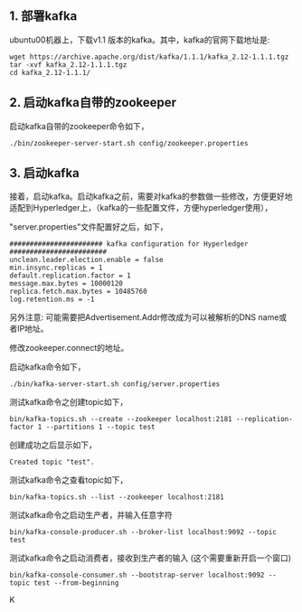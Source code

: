 ## 1. 部署kafka

ubuntu00机器上，下载v1.1 版本的kafka。其中，kafka的官网下载地址是: 

```shell
wget https://archive.apache.org/dist/kafka/1.1.1/kafka_2.12-1.1.1.tgz
tar -xvf kafka_2.12-1.1.1.tgz
cd kafka_2.12-1.1.1/
```


## 2. 启动kafka自带的zookeeper

启动kafka自带的zookeeper命令如下，

```shell
./bin/zookeeper-server-start.sh config/zookeeper.properties 
```


## 3. 启动kafka

接着，启动kafka。启动kafka之前，需要对kafka的参数做一些修改，方便更好地适配到Hyperledger上，（kafka的一些配置文件，方便hyperledger使用），

"server.properties"文件配置好之后，如下，
```shell
####################### kafka configuration for Hyperledger ########################
unclean.leader.election.enable = false
min.insync.replicas = 1
default.replication.factor = 1
message.max.bytes = 10000120
replica.fetch.max.bytes = 10485760
log.retention.ms = -1
```

另外注意: 可能需要把Advertisement.Addr修改成为可以被解析的DNS name或者IP地址。

修改zookeeper.connect的地址。




启动kafka命令如下，

```shell
./bin/kafka-server-start.sh config/server.properties
```


测试kafka命令之创建topic如下，

```shell
bin/kafka-topics.sh --create --zookeeper localhost:2181 --replication-factor 1 --partitions 1 --topic test
```

创建成功之后显示如下，

```shell
Created topic "test".
```

测试kafka命令之查看topic如下，

```shell
bin/kafka-topics.sh --list --zookeeper localhost:2181
```

测试kafka命令之启动生产者，并输入任意字符

```shell
bin/kafka-console-producer.sh --broker-list localhost:9092 --topic test
```

测试kafka命令之启动消费者，接收到生产者的输入 (这个需要重新开启一个窗口)

```shell
bin/kafka-console-consumer.sh --bootstrap-server localhost:9092 --topic test --from-beginning
```



K